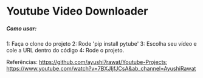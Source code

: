 # Youtube Video Downloader 

##### Como usar:

1: Faça o clone do projeto
2: Rode 'pip install pytube'
3: Escolha seu vídeo e cole a URL dentro do código
4: Rode o projeto.

Referências:
https://github.com/ayushi7rawat/Youtube-Projects;
https://www.youtube.com/watch?v=7BXJIjfJCsA&ab_channel=AyushiRawat